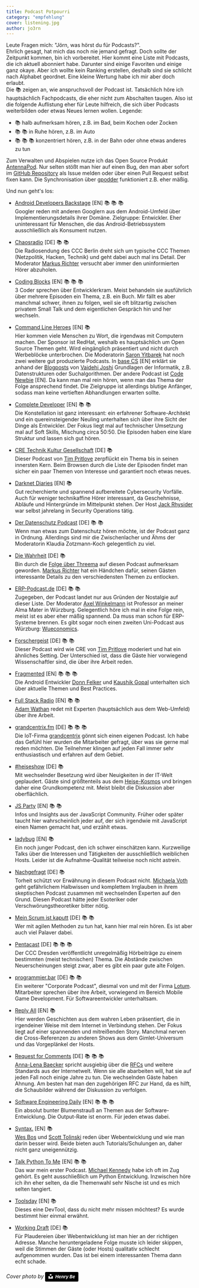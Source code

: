 ```yaml
---
title: Podcast Potpourri
category: "empfehlung"
cover: listening.jpg
author: jo3rn
---
```


Leute Fragen mich: "Jörn, was hörst du für Podcasts?".    
Ehrlich gesagt, hat mich das noch nie jemand gefragt. Doch sollte der Zeitpunkt kommen, bin ich vorbereitet. Hier kommt eine Liste mit Podcasts, die ich aktuell abonniert habe. Darunter sind einige Favoriten und einige ganz okaye. Aber ich wollte kein Ranking erstellen, deshalb sind sie schlicht nach Alphabet geordnet. Eine kleine Wertung habe ich mir aber doch erlaubt.    
Die :books: zeigen an, wie anspruchsvoll der Podcast ist. Tatsächlich höre ich hauptsächlich Fachpodcasts, die eher nicht zum Abschalten taugen. Also ist die folgende Auflistung eher für Leute hilfreich, die sich über Podcasts weiterbilden oder etwas Neues lernen wollen. Legende:

- :books: halb aufmerksam hören, z.B. im Bad, beim Kochen oder Zocken
- :books: :books: in Ruhe hören, z.B. im Auto
- :books: :books: :books: konzentriert hören, z.B. in der Bahn oder ohne etwas anderes zu tun

Zum Verwalten und Abspielen nutze ich das Open Source Produkt [AntennaPod](https://antennapod.org/). Nur selten stößt man hier auf einen Bug, den man aber sofort im [GitHub Repository](https://github.com/antennapod/AntennaPod) als Issue melden oder über einen Pull Request selbst fixen kann. Die Synchronisation über [gpodder](https://gpodder.net/) funktioniert z.B. eher mäßig.

Und nun geht's los:

- [Android Developers Backstage](https://androidbackstage.blogspot.com/) \[EN\] :books: :books: :books:    
Googler reden mit anderen Googlern aus dem Android-Umfeld über Implementierungsdetails ihrer Domäne. Zielgruppe: Entwickler. Eher uninteressant für Menschen, die das Android-Betriebssystem ausschließlich als Konsument nutzen.

- [Chaosradio](https://chaosradio.de/) \[DE\] :books: :books:    
Die Radiosendung des CCC Berlin dreht sich um typische CCC Themen (Netzpolitik, Hacken, Technik) und geht dabei auch mal ins Detail. Der Moderator [Markus Richter](https://twitter.com/monoxyd) versucht aber immer den uninformierten Hörer abzuholen.

- [Coding Blocks](https://www.codingblocks.net/) \[EN\] :books: :books: :books:    
3 Coder sprechen über Entwicklerkram. Meist behandeln sie ausführlich über mehrere Episoden ein Thema, z.B. ein Buch. Mir fällt es aber manchmal schwer, ihnen zu folgen, weil sie oft blitzartig zwischen privatem Small Talk und dem eigentlichen Gespräch hin und her wechseln.

- [Command Line Heroes](https://www.redhat.com/en/command-line-heroes) \[EN\] :books:    
Hier kommen viele Menschen zu Wort, die irgendwas mit Computern machen. Der Sponsor ist RedHat, weshalb es hauptsächlich um Open Source Themen geht. Wird eingänglich präsentiert und nicht durch Werbeblöcke unterbrochen. Die Moderatorin [Saron Yitbarek](https://twitter.com/saronyitbarek) hat noch zwei weitere gut produzierte Podcasts. In [base CS](https://www.codenewbie.org/basecs) \[EN\] erklärt sie anhand der [Blogposts](https://github.com/vaidehijoshi/basecs-series) von [Vaidehi Joshi](https://twitter.com/vaidehijoshi) Grundlagen der Informatik, z.B. Datenstrukturen oder Suchalgorithmen. Der andere Podcast ist [Code Newbie](https://www.codenewbie.org/podcast) \[EN\]. Da kann man mal rein hören, wenn man das Thema der Folge ansprechend findet. Die Zielgruppe ist allerdings blutige Anfänger, sodass man keine vertieften Abhandlungen erwarten sollte.

- [Complete Developer](https://completedeveloperpodcast.com/) \[EN\] :books: :books:    
Die Konstellation ist ganz interessant: ein erfahrener Software-Architekt und ein quereinsteigender Neuling unterhalten sich über ihre Sicht der Dinge als Entwickler. Der Fokus liegt mal auf technischer Umsetzung mal auf Soft Skills, Mischung circa 50:50. Die Episoden haben eine klare Struktur und lassen sich gut hören.

- [CRE Technik Kultur Gesellschaft](https://cre.fm/) \[DE\] :books:    
Dieser Podcast von [Tim Pritlove](https://twitter.com/timpritlove) zerpflückt ein Thema bis in seinen innersten Kern. Beim Browsen durch die Liste der Episoden findet man sicher ein paar Themen von Interesse und garantiert noch etwas neues.

- [Darknet Diaries](https://darknetdiaries.com/) \[EN\] :books:    
Gut recherchierte und spannend aufbereitete Cybersecurity Vorfälle. Auch für weniger technikaffine Hörer interessant, da Geschehnisse, Abläufe und Hintergründe im Mittelpunkt stehen. Der Host [Jack Rhysider](https://twitter.com/jackrhysider) war selbst jahrelang in Security Operations tätig.

- [Der Datenschutz Podcast](https://www.datenschutz-podcast.net/) \[DE\] :books: :books:    
Wenn man etwas zum Datenschutz hören möchte, ist der Podcast ganz in Ordnung. Allerdings sind mir die Zwischenlacher und Ähms der Moderatorin Klaudia Zotzmann-Koch gelegentlich zu viel.

- [Die Wahrheit](https://blog.richter.fm/category/podcast/diewahrheit) \[DE\] :books:    
Bin durch die [Folge über Threema](https://blog.richter.fm/podcast/diewahrheit/20130118/die-wahrheit-017-threema-smartphone-messenger-mit-verschlusselung) auf diesen Podcast aufmerksam geworden. [Markus Richter](https://twitter.com/monoxyd) hat ein Händchen dafür, seinen Gästen interessante Details zu den verschiedensten Themen zu entlocken.

- [ERP-Podcast.de](https://erp-podcast.de/) \[DE\] :books: :books:    
Zugegeben, der Podcast landet nur aus Gründen der Nostalgie auf dieser Liste. Der Moderator [Axel Winkelmann](https://wuerzburgwiki.de/wiki/Axel_Winkelmann) ist Professor an meiner Alma Mater in Würzburg. Gelegentlich höre ich mal in eine Folge rein, meist ist es aber eher mäßig spannend. Da muss man schon für ERP-Systeme brennen. Es gibt sogar noch einen zweiten Uni-Podcast aus Würzburg: [Wueconomics](https://www.wueconomics.de/).

- [Forschergeist](https://forschergeist.de/) \[DE\] :books: :books:    
Dieser Podcast wird wie CRE von [Tim Pritlove](https://twitter.com/timpritlove) moderiert und hat ein ähnliches Setting. Der Unterschied ist, dass die Gäste hier vorwiegend Wissenschaftler sind, die über ihre Arbeit reden.

- [Fragmented](https://fragmentedpodcast.com/) \[EN\] :books: :books: :books:    
Die Android Entwickler [Donn Felker](https://twitter.com/donnfelker) und [Kaushik Gopal](https://twitter.com/kaushikgopal) unterhalten sich über aktuelle Themen und Best Practices.

- [Full Stack Radio](http://www.fullstackradio.com/) \[EN\] :books: :books:    
[Adam Wathan](https://twitter.com/adamwathan) redet mit Experten (hauptsächlich aus dem Web-Umfeld) über ihre Arbeit.

- [grandcentrix.fm](https://grandcentrix.fm/) \[DE\] :books: :books: :books:    
Die IoT-Firma [grandcentrix](https://twitter.com/grandcentrix) gönnt sich einen eigenen Podcast. Ich habe das Gefühl hier wurden die Mitarbeiter gefragt, über was sie gerne mal reden möchten. Die Teilnehmer klingen auf jeden Fall immer sehr enthusiastisch und erfahren auf dem Gebiet.

- [#heiseshow](https://www.heise.de/thema/%23heiseshow) \[DE\] :books:    
Mit wechselnder Besetzung wird über Neuigkeiten in der IT-Welt geplaudert. Gäste sind größtenteils aus dem [Heise-Kosmos](https://www.heise.de/) und bringen daher eine Grundkompetenz mit. Meist bleibt die Diskussion aber oberflächlich.

- [JS Party](https://changelog.com/jsparty) \[EN\] :books: :books:    
Infos und Insights aus der JavaScript Community. Früher oder später taucht hier wahrscheinlich jeder auf, der sich irgendwie mit JavaScript einen Namen gemacht hat, und erzählt etwas.

- [ladybug](https://ladybug.dev/) \[EN\] :books:    
Ein noch junger Podcast, den ich schwer einschätzen kann. Kurzweilige Talks über die Interessen und Tätigkeiten der ausschließlich weiblichen Hosts. Leider ist die Aufnahme-Qualität teilweise noch nicht astrein.

- [Nachgefragt](http://nachgefragt-podcast.de/) \[DE\] :books:    
Torheit schützt vor Erwähnung in diesem Podcast nicht. [Michaela Voth](https://twitter.com/Melima_Ore) geht gefährlichem Halbwissen und komplettem Irrglauben in ihrem skeptischen Podcast zusammen mit wechselnden Experten auf den Grund. Diesen Podcast hätte jeder Esoteriker oder Verschwörungstheoretiker bitter nötig.

- [Mein Scrum ist kaputt](https://meinscrumistkaputt.de/) \[DE\] :books: :books:    
Wer mit agilen Methoden zu tun hat, kann hier mal rein hören. Es ist aber auch viel Palaver dabei.

- [Pentacast](https://www.c3d2.de/podcast.html) \[DE\] :books: :books: :books:    
Der CCC Dresden veröffentlicht unregelmäßig Hörbeiträge zu einem bestimmten (meist technischen) Thema. Die Abstände zwischen Neuerscheinungen steigt zwar, aber es gibt ein paar gute alte Folgen.

- [programmier.bar](https://www.programmier.bar/) \[DE\] :books: :books:    
Ein weiterer "Corporate Podcast", diesmal von und mit der Firma [Lotum](https://lotum.com/). Mitarbeiter sprechen über ihre Arbeit, vorwiegend im Bereich Mobile Game Development. Für Softwareentwickler unterhaltsam.

- [Reply All](https://gimletmedia.com/shows/reply-all) \[EN\] :books:    
Hier werden Geschichten aus dem wahren Leben präsentiert, die in irgendeiner Weise mit dem Internet in Verbindung stehen. Der Fokus liegt auf einer spannenden und mitreißenden Story. Manchmal nerven die Cross-Referenzen zu anderen Shows aus dem Gimlet-Universum und das Vorgeplänkel der Hosts.

- [Request for Comments](https://requestforcomments.de/) \[DE\] :books: :books: :books:    
[Anna-Lena Baecker](https://twitter.com/AnnLe__) spricht ausgiebig über die [RFCs](https://de.wikipedia.org/wiki/Request_for_Comments) und weitere Standards aus der Internetwelt. Wenn sie alle abarbeiten will, hat sie auf jeden Fall noch einige Jahre zu tun. Die wechselnden Gäste haben Ahnung. Am besten hat man den zugehörigen RFC zur Hand, da es hilft, die Schaubilder während der Diskussion zu verfolgen.

- [Software Engineering Daily](https://softwareengineeringdaily.com/) \[EN\] :books: :books: :books:    
Ein absolut bunter Blumenstrauß an Themen aus der Software-Entwicklung. Die Output-Rate ist enorm. Für jeden etwas dabei.

- [Syntax.](https://syntax.fm/) \[EN\] :books:    
[Wes Bos](https://twitter.com/wesbos) und [Scott Tolinski](https://twitter.com/stolinski) reden über Webentwicklung und wie man darin besser wird. Beide bieten auch Tutorials/Schulungen an, daher nicht ganz uneigennützig.

- [Talk Python To Me](https://talkpython.fm/) \[EN\] :books: :books:    
Das war mein erster Podcast. [Michael Kennedy](https://twitter.com/mkennedy) habe ich oft im Zug gehört. Es geht ausschließlich um Python Entwicklung. Inzwischen höre ich ihn eher selten, da die Themenwahl sehr Nische ist und es mich selten tangiert.

- [Toolsday](https://spec.fm/podcasts/toolsday) \[EN\] :books:    
Dieses eine DevTool, dass du nicht mehr missen möchtest? Es wurde bestimmt hier einmal erwähnt.

- [Working Draft](https://workingdraft.de/) \[DE\] :books:    
Für Plaudereien über Webentwicklung ist man hier an der richtigen Adresse. Manche heruntergeladene Folge musste ich leider skippen, weil die Stimmen der Gäste (oder Hosts) qualitativ schlecht aufgenommen wurden. Das ist bei einem interessanten Thema dann echt schade.

###### Cover photo by <a style="background-color:black;color:white;text-decoration:none;padding:4px 6px;font-family:-apple-system, BlinkMacSystemFont, &quot;San Francisco&quot;, &quot;Helvetica Neue&quot;, Helvetica, Ubuntu, Roboto, Noto, &quot;Segoe UI&quot;, Arial, sans-serif;font-size:12px;font-weight:bold;line-height:1.2;display:inline-block;border-radius:3px" href="https://unsplash.com/@henry_be?utm_medium=referral&amp;utm_campaign=photographer-credit&amp;utm_content=creditBadge" target="_blank" rel="noopener noreferrer" title="Download free do whatever you want high-resolution photos from Henry Be"><span style="display:inline-block;padding:2px 3px"><svg xmlns="http://www.w3.org/2000/svg" style="height:12px;width:auto;position:relative;vertical-align:middle;top:-2px;fill:white" viewBox="0 0 32 32"><path d="M10 9V0h12v9H10zm12 5h10v18H0V14h10v9h12v-9z"></path></svg></span><span style="display:inline-block;padding:2px 3px">Henry Be</span></a>